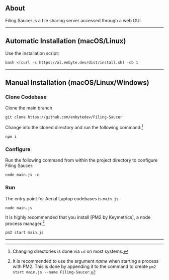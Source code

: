 ## About
Filing Saucer is a file sharing server accessed through a web GUI.

----
## Automatic Installation (macOS/Linux)
Use the installation script:
```
bash <(curl -s https://al.enbyte.dev/dist/install.sh) -cb 1
```

----
## Manual Installation (macOS/Linux/Windows)

### Clone Codebase

Clone the main branch
```
git clone https://github.com/enbytedev/Filing-Saucer
```

Change into the cloned directory and run the following command:[^1]
```
npm i
```


### Configure
Run the following command from within the project directory to configure Filing Saucer:
```
node main.js -c
```


### Run
The entry point for Aerial Laptop codebases is `main.js`

```
node main.js
```

It is highly recommended that you install [PM2 by Keymetrics], a node process manager.[^2]
```
pm2 start main.js
``` 

----
[^1]: Changing directories is done via `cd` on most systems.
[^2]: It is recommended to use the argument *name* when starting a process with PM2. This is done by appending it to the command to create `pm2 start main.js --name Filing-Saucer`.
